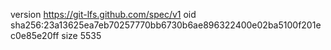 version https://git-lfs.github.com/spec/v1
oid sha256:23a13625ea7eb70257770bb6730b6ae896322400e02ba5100f201ec0e85e20ff
size 5535
